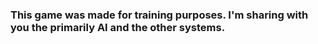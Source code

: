 ### This game was made for training purposes. I'm sharing with you the primarily AI and the other systems.

